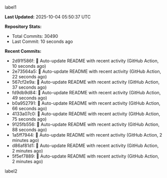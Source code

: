 
label1 
<!-- ACTIVITY_START -->
**Last Updated:** 2025-10-04 05:50:37 UTC

**Repository Stats:**
- Total Commits: 30490
- Last Commit: 10 seconds ago

**Recent Commits:**
- 2d91f586f: 🤖 Auto-update README with recent activity (GitHub Action, 10 seconds ago)
- 2e73564a5: 🤖 Auto-update README with recent activity (GitHub Action, 22 seconds ago)
- 567cf2e9a: 🤖 Auto-update README with recent activity (GitHub Action, 37 seconds ago)
- fd9db9d84: 🤖 Auto-update README with recent activity (GitHub Action, 49 seconds ago)
- b0a952791: 🤖 Auto-update README with recent activity (GitHub Action, 66 seconds ago)
- 4133a07c0: 🤖 Auto-update README with recent activity (GitHub Action, 75 seconds ago)
- 9125fb556: 🤖 Auto-update README with recent activity (GitHub Action, 88 seconds ago)
- 1a5ff7944: 🤖 Auto-update README with recent activity (GitHub Action, 2 minutes ago)
- d86af81d1: 🤖 Auto-update README with recent activity (GitHub Action, 2 minutes ago)
- 5f5ef7889: 🤖 Auto-update README with recent activity (GitHub Action, 2 minutes ago)
<!-- ACTIVITY_END -->

label2
